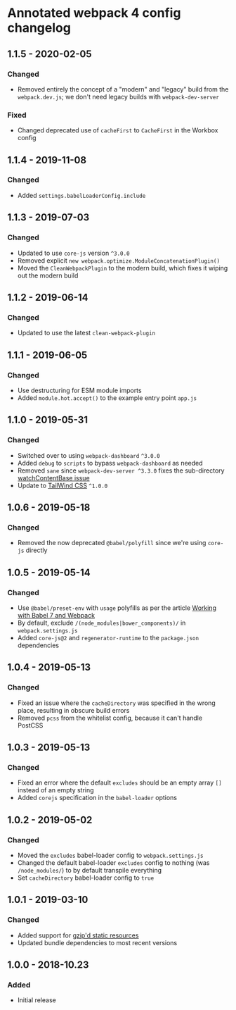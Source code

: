 # Annotated webpack 4 config changelog

## 1.1.5 - 2020-02-05
### Changed
* Removed entirely the concept of a "modern" and "legacy" build from the `webpack.dev.js`; we don't need legacy builds with `webpack-dev-server`

### Fixed
* Changed deprecated use of `cacheFirst` to `CacheFirst` in the Workbox config

## 1.1.4 - 2019-11-08
### Changed
* Added `settings.babelLoaderConfig.include`

## 1.1.3 - 2019-07-03
### Changed
* Updated to use `core-js` version `^3.0.0`
* Removed explicit `new webpack.optimize.ModuleConcatenationPlugin()`
* Moved the `CleanWebpackPlugin` to the modern build, which fixes it wiping out the modern build

## 1.1.2 - 2019-06-14
### Changed
* Updated to use the latest `clean-webpack-plugin`

## 1.1.1 - 2019-06-05
### Changed
* Use destructuring for ESM module imports
* Added `module.hot.accept()` to the example entry point `app.js`

## 1.1.0 - 2019-05-31
### Changed
* Switched over to using `webpack-dashboard` `^3.0.0`
* Added `debug` to `scripts` to bypass `webpack-dashboard` as needed
* Removed `sane` since `webpack-dev-server ^3.3.0` fixes the sub-directory [watchContentBase issue](https://github.com/webpack/webpack-dev-server/issues/1694)
* Update to [TailWind CSS](https://tailwindcss.com/) `^1.0.0`

## 1.0.6 - 2019-05-18
### Changed
* Removed the now deprecated `@babel/polyfill` since we're using `core-js` directly

## 1.0.5 - 2019-05-14
### Changed
* Use `@babel/preset-env` with `usage` polyfills as per the article [Working with Babel 7 and Webpack](https://www.thebasement.be/working-with-babel-7-and-webpack/#a-cleaner-approach)
* By default, exclude `/(node_modules|bower_components)/` in `webpack.settings.js`
* Added `core-js@2` and `regenerator-runtime` to the `package.json` dependencies

## 1.0.4 - 2019-05-13
### Changed
* Fixed an issue where the `cacheDirectory` was specified in the wrong place, resulting in obscure build errors
* Removed `pcss` from the whitelist config, because it can't handle PostCSS

## 1.0.3 - 2019-05-13
### Changed
* Fixed an error where the default `excludes` should be an empty array `[]` instead of an empty string
* Added `corejs` specification in the `babel-loader` options

## 1.0.2 - 2019-05-02
### Changed
* Moved the `excludes` babel-loader config to `webpack.settings.js`
* Changed the default babel-loader `excludes` config to nothing (was `/node_modules/`) to by default transpile everything
* Set `cacheDirectory` babel-loader config to `true`

## 1.0.1 - 2019-03-10
### Changed
* Added support for [gzip'd static resources](https://medium.com/@selvaganesh93/how-to-serve-webpack-gzipped-file-in-production-using-nginx-692eadbb9f1c)
* Updated bundle dependencies to most recent versions

## 1.0.0 - 2018-10.23
### Added
- Initial release
